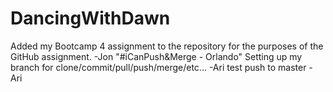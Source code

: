 # DancingWithDawn
Added my Bootcamp 4 assignment to the repository for the purposes of the GitHub assignment. -Jon
"#iCanPush&Merge - Orlando"
Setting up my branch for clone/commit/pull/push/merge/etc... -Ari
test push to master - Ari
